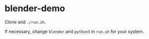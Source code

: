 # blender-demo

Clone and `./run.sh`.

If necessary, change `blender` and `python3` in `run.sh` for your system.
